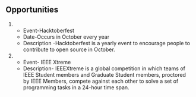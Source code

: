 ## Opportunities ##
1. - Event-Hacktoberfest
   - Date-Occurs in October every year
   - Description -Hacktoberfest is a yearly event to encourage people to contribute to open source in October.


2. - Event- IEEE Xtreme
   - Description- IEEEXtreme is a global competition in which teams of IEEE Student members and Graduate Student members, proctored by IEEE Members, compete against each other to solve a set of programming tasks in a 24-hour time span.
